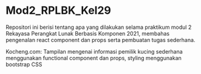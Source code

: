 # Mod2_RPLBK_Kel29
Repositori ini berisi tentang apa yang dilakukan selama praktikum modul 2 Rekayasa Perangkat Lunak Berbasis Komponen 2021, membahas pengenalan react component dan props serta pembuatan tugas sederhana.

Kocheng.com: Tampilan mengenai informasi pemilik kucing sederhana menggunakan functional component dan props, styling menggunakan bootstrap CSS 
